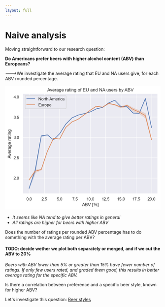 ```yaml
---
layout: full
---
```


# Naive analysis

Moving straightforward to our research question:

**Do Americans prefer beers with higher alcohol content (ABV) than Europeans?**

--->We investigate the average rating that EU and NA users give, for each ABV rounded percentage.

![Avg_ABV](./graphics/plots/Avg_ABV.png)

- _It seems like NA tend to give better ratings in general_
- _All ratings are higher for beers with higher ABV_

Does the number of ratings per rounded ABV percentage has to do something with the average rating per ABV?
#### **TODO: decide wether we plot both separately or merged, and if we cut the ABV to 20%**
_Beers with ABV lower than 5% or greater than 15% have fewer number of ratings. If only few users rated, and graded them good, this results in better average rating for the specific ABV._

Is there a correlation between preference and a specific beer style, known for higher ABV?

Let's investigate this question:
[Beer styles](/Beer%20styles)
